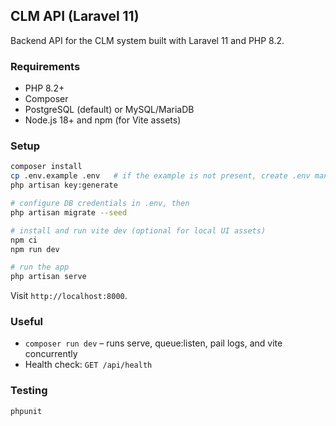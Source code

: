 ## CLM API (Laravel 11)

Backend API for the CLM system built with Laravel 11 and PHP 8.2.

### Requirements
- PHP 8.2+
- Composer
- PostgreSQL (default) or MySQL/MariaDB
- Node.js 18+ and npm (for Vite assets)

### Setup
```bash
composer install
cp .env.example .env   # if the example is not present, create .env manually
php artisan key:generate

# configure DB credentials in .env, then
php artisan migrate --seed

# install and run vite dev (optional for local UI assets)
npm ci
npm run dev

# run the app
php artisan serve
```

Visit `http://localhost:8000`.

### Useful
- `composer run dev` – runs serve, queue:listen, pail logs, and vite concurrently
- Health check: `GET /api/health`

### Testing
```bash
phpunit
```
